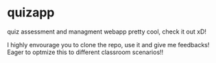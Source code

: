# quizapp
quiz assessment and managment webapp
pretty cool, check it out xD!

I highly envourage you to clone the repo, use it and give me feedbacks! Eager to optmize this to different classroom scenarios!!

